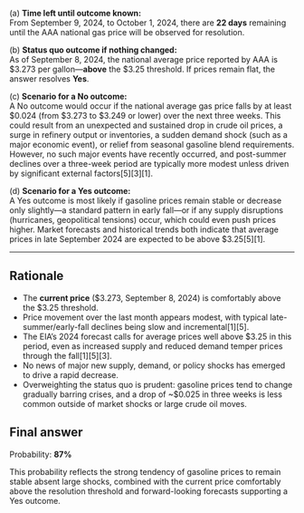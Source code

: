 (a) **Time left until outcome known:**  
From September 9, 2024, to October 1, 2024, there are **22 days** remaining until the AAA national gas price will be observed for resolution.

(b) **Status quo outcome if nothing changed:**  
As of September 8, 2024, the national average price reported by AAA is $3.273 per gallon—**above** the $3.25 threshold. If prices remain flat, the answer resolves **Yes**.

(c) **Scenario for a No outcome:**  
A No outcome would occur if the national average gas price falls by at least $0.024 (from $3.273 to $3.249 or lower) over the next three weeks. This could result from an unexpected and sustained drop in crude oil prices, a surge in refinery output or inventories, a sudden demand shock (such as a major economic event), or relief from seasonal gasoline blend requirements. However, no such major events have recently occurred, and post-summer declines over a three-week period are typically more modest unless driven by significant external factors[5][3][1].

(d) **Scenario for a Yes outcome:**  
A Yes outcome is most likely if gasoline prices remain stable or decrease only slightly—a standard pattern in early fall—or if any supply disruptions (hurricanes, geopolitical tensions) occur, which could even push prices higher. Market forecasts and historical trends both indicate that average prices in late September 2024 are expected to be above $3.25[5][1].

---

## Rationale

- The **current price** ($3.273, September 8, 2024) is comfortably above the $3.25 threshold.
- Price movement over the last month appears modest, with typical late-summer/early-fall declines being slow and incremental[1][5].
- The EIA’s 2024 forecast calls for average prices well above $3.25 in this period, even as increased supply and reduced demand temper prices through the fall[1][5][3].
- No news of major new supply, demand, or policy shocks has emerged to drive a rapid decrease.
- Overweighting the status quo is prudent: gasoline prices tend to change gradually barring crises, and a drop of ~$0.025 in three weeks is less common outside of market shocks or large crude oil moves.

## Final answer

Probability: **87%**

This probability reflects the strong tendency of gasoline prices to remain stable absent large shocks, combined with the current price comfortably above the resolution threshold and forward-looking forecasts supporting a Yes outcome.
